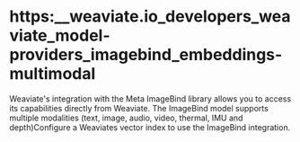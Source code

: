 # https:\_\_weaviate.io_developers_weaviate_model-providers_imagebind_embeddings-multimodal

Weaviate's integration with the Meta ImageBind library allows you to access its capabilities directly from Weaviate. The ImageBind model supports multiple modalities (text, image, audio, video, thermal, IMU and depth)Configure a Weaviates vector index to use the ImageBind integration.
